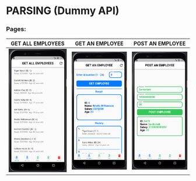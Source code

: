 # PARSING (Dummy API)

### Pages:
| GET ALL EMPLOYEES | GET AN EMPLOYEE | POST AN EMPLOYEE |
|----------------|:----------------:|:----------------:|
| ![Get all employees](assets/readme/get_list.png) | ![Get an employee](assets/readme/get.png) |![img_1.png](assets/readme/post.png) |


